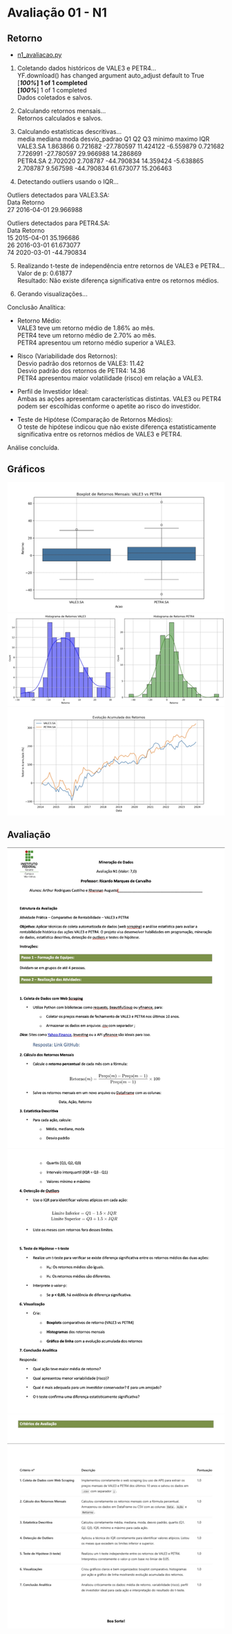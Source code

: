 # Avaliação 01 - N1

## Retorno
- [n1_avaliacao.py](https://github.com/ArthurRCastilho/MineracaoDados/blob/main/N1/n1_avaliacao.py) <br>

1. Coletando dados históricos de VALE3 e PETR4...<br>
YF.download() has changed argument auto_adjust default to True<br>
[*********************100%***********************]  1 of 1 completed<br>
[*********************100%***********************]  1 of 1 completed<br>
Dados coletados e salvos.<br>

2. Calculando retornos mensais...<br>
Retornos calculados e salvos.<br>

3. Calculando estatísticas descritivas...<br>
             media   mediana       moda  desvio_padrao        Q1        Q2        Q3     minimo     maximo        IQR<br>
VALE3.SA  1.863866  0.721682 -27.780597      11.424122 -6.559879  0.721682  7.726991 -27.780597  29.966988  14.286869<br>
PETR4.SA  2.702020  2.708787 -44.790834      14.359424 -5.638865  2.708787  9.567598 -44.790834  61.673077  15.206463<br>

4. Detectando outliers usando o IQR...<br>

Outliers detectados para VALE3.SA:<br>
         Data    Retorno<br>
27 2016-04-01  29.966988<br>

Outliers detectados para PETR4.SA:<br>
         Data    Retorno<br>
15 2015-04-01  35.196686<br>
26 2016-03-01  61.673077<br>
74 2020-03-01 -44.790834<br>

5. Realizando t-teste de independência entre retornos de VALE3 e PETR4...<br>
Valor de p: 0.61877<br>
Resultado: Não existe diferença significativa entre os retornos médios.<br>

6. Gerando visualizações...<br>

Conclusão Analítica:<br>

- Retorno Médio:<br>
VALE3 teve um retorno médio de 1.86% ao mês.<br>
PETR4 teve um retorno médio de 2.70% ao mês.<br>
PETR4 apresentou um retorno médio superior a VALE3.<br>

- Risco (Variabilidade dos Retornos):<br>
Desvio padrão dos retornos de VALE3: 11.42<br>
Desvio padrão dos retornos de PETR4: 14.36<br>
PETR4 apresentou maior volatilidade (risco) em relação a VALE3.<br>

- Perfil de Investidor Ideal:<br>
Ambas as ações apresentam características distintas. VALE3 ou PETR4 podem ser escolhidas conforme o apetite ao risco do investidor.<br>

- Teste de Hipótese (Comparação de Retornos Médios):<br>
O teste de hipótese indicou que não existe diferença estatisticamente significativa entre os retornos médios de VALE3 e PETR4.<br>

Análise concluída.<br>

## Gráficos
<img src="./imgs/Graf01.jpg" alt="Grafico01"/>
<img src="./imgs/Graf02-Historigrama.jpg" alt="Grafico 02"/>
<img src="./imgs/Graf03-Evolução.jpg" alt="Grafico 03"/>

## Avaliação
<img src="./imgs/N1-Avaliação.jpg" alt="Página 01"/>
<img src="./imgs/N1-Avaliação-pg2.jpg" alt="Página 02"/>
<img src="./imgs/N1-Avaliação-pg3.jpg" alt="Página 03"/>